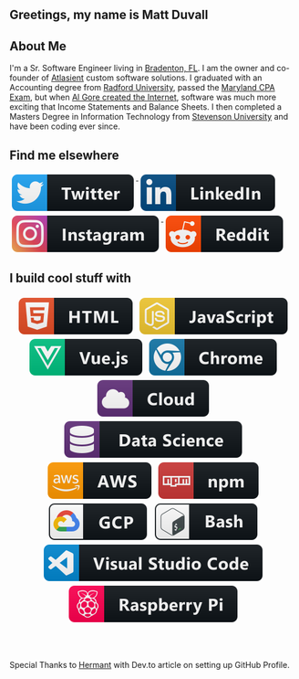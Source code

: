 ## Greetings, my name is **Matt Duvall**

## About Me
I'm a Sr. Software Engineer living in [Bradenton, FL](https://www.visitflorida.com/en-us/cities/bradenton.html).  I am the owner and co-founder of [Atlasient](https://atlasient.com) custom software solutions. I graduated with an Accounting degree from [Radford University](https://www.radford.edu/), passed the [Maryland CPA Exam](https://www.dllr.state.md.us/license/cpa/), but when [Al Gore created the Internet](https://www.youtube.com/watch?v=pTG_6ypYSS4), software was much more exciting that Income Statements and Balance Sheets.  I then completed a Masters Degree in Information Technology from [Stevenson University](https://www.stevenson.edu/) and have been coding ever since.

## Find me elsewhere


<a href="https://twitter.com/matthewduvall">
  <img src="https://raw.githubusercontent.com/mgd216/mgd216/master/svg/social/twitter.svg" alt="twitter" style="vertical-align:top; margin:4px">
</a>
<a href="https://www.linkedin.com/in/matthewgduvall/">
    <img src="https://raw.githubusercontent.com/mgd216/mgd216/master/svg/social/linkedin.svg" alt="linkedin" style="vertical-align:top; margin:4px">
</a>
<a href="https://www.instagram.com/mduvall216/">
    <img src="https://raw.githubusercontent.com/mgd216/mgd216/master/svg/social/instagram.svg" alt="instagram" style="vertical-align:top; margin:4px">
</a>
<a href="https://www.reddit.com/user/mduvall127">
    <img src="https://raw.githubusercontent.com/mgd216/mgd216/master/svg/social/reddit.svg" alt="reddit" style="vertical-align:top; margin:4px">
</a>
<br/>

## I build cool stuff with

<!-- For more icons please follow  https://github.com/MikeCodesDotNET/ColoredBadges -->
<p align="center">
<img src="https://raw.githubusercontent.com/mgd216/mgd216/master/svg/dev/languages/html.svg" alt="html" style="vertical-align:top; margin:4px">
<img src="https://raw.githubusercontent.com/mgd216/mgd216/master/svg/dev/languages/js.svg" alt="js" style="vertical-align:top; margin:4px">
<img src="https://raw.githubusercontent.com/mgd216/mgd216/master/svg/dev/frameworks/vue.svg" alt="vue" style="vertical-align:top; margin:4px">
<img src="https://raw.githubusercontent.com/mgd216/mgd216/master/svg/dev/misc/chrome.svg" alt="chrome" style="vertical-align:top; margin:4px">
<img src="https://raw.githubusercontent.com/mgd216/mgd216/master/svg/dev/misc/cloud.svg" alt="cloud" style="vertical-align:top; margin:4px">
<img src="https://raw.githubusercontent.com/mgd216/mgd216/master/svg/dev/misc/datascience.svg" alt="datascience" style="vertical-align:top; margin:4px">
<img src="https://raw.githubusercontent.com/mgd216/mgd216/master/svg/dev/services/aws.svg" alt="aws" style="vertical-align:top; margin:4px">
<img src="https://raw.githubusercontent.com/mgd216/mgd216/master/svg/dev/services/npm.svg" alt="npm" style="vertical-align:top; margin:4px">
<img src="https://raw.githubusercontent.com/mgd216/mgd216/master/svg/dev/services/gcp.svg" alt="gcp" style="vertical-align:top; margin:4px">
<img src="https://raw.githubusercontent.com/mgd216/mgd216/master/svg/dev/tools/bash.svg" alt="bash" style="vertical-align:top; margin:4px">
<img src="https://raw.githubusercontent.com/mgd216/mgd216/master/svg/dev/tools/visualstudio_code.svg" alt="vscode" style="vertical-align:top; margin:4px">
<img src="https://raw.githubusercontent.com/mgd216/mgd216/master/svg/devices/raspberrypi.svg" alt="raspberrypi" style="vertical-align:top; margin:4px">
</p>

<br/>
<br/>

Special Thanks to [Hermant](https://dev.to/hemant/i-rebuilt-my-github-profile-and-made-it-dynamic-2m6c?utm_source=digest_mailer&utm_medium=email&utm_campaign=digest_email) with Dev.to article on setting up GitHub Profile.

<!--
**mgd216/mgd216** is a ✨ _special_ ✨ repository because its `README.md` (this file) appears on your GitHub profile.

Here are some ideas to get you started:

- 🔭 I’m currently working on ...
- 🌱 I’m currently learning ...
- 👯 I’m looking to collaborate on ...
- 🤔 I’m looking for help with ...
- 💬 Ask me about ...
- 📫 How to reach me: ...
- 😄 Pronouns: ...
- ⚡ Fun fact: ...
-->
